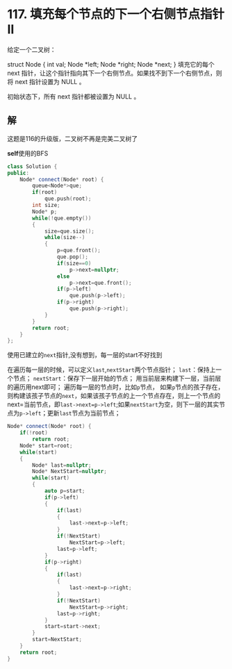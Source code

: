 # 117. 填充每个节点的下一个右侧节点指针 II

给定一个二叉树：

struct Node {
  int val;
  Node *left;
  Node *right;
  Node *next;
}
填充它的每个 next 指针，让这个指针指向其下一个右侧节点。如果找不到下一个右侧节点，则将 next 指针设置为 NULL 。

初始状态下，所有 next 指针都被设置为 NULL 。

## 解
这题是116的升级版，二叉树不再是完美二叉树了

**self**使用的BFS
```cpp
class Solution {
public:
    Node* connect(Node* root) {
        queue<Node*>que;
        if(root)
            que.push(root);
        int size;
        Node* p;
        while(!que.empty())
        {
            size=que.size();
            while(size--)
            {
                p=que.front();
                que.pop();
                if(size==0)
                    p->next=nullptr;
                else
                    p->next=que.front();
                if(p->left)
                    que.push(p->left);
                if(p->right)
                    que.push(p->right);
            }
        }
        return root;
    }
};
```

使用已建立的`next`指针,没有想到，每一层的start不好找到

在遍历每一层的时候，可以定义`last`,`nextStart`两个节点指针；
`last`：保持上一个节点；
`nextStart`：保存下一层开始的节点；
用当前层来构建下一层，当前层的遍历用next即可；
遍历每一层的节点时，比如`p`节点，
如果`p`节点的孩子存在，则构建该孩子节点的`next`，如果该孩子节点的上一个节点存在，则上一个节点的next=当前节点，即`last->next=p->left`;如果`nextStart`为空，则下一层的其实节点为`p->left`；更新`last`节点为当前节点；


```cpp
Node* connect(Node* root) {
    if(!root)
        return root;
    Node* start=root;
    while(start)
    {
        Node* last=nullptr;
        Node* NextStart=nullptr;
        while(start)
        {
            auto p=start;
            if(p->left)
            {
                if(last)
                {
                    last->next=p->left;
                }
                if(!NextStart)
                    NextStart=p->left;
                last=p->left;
            }
            if(p->right)
            {
                if(last)
                {
                    last->next=p->right;
                }
                if(!NextStart)
                    NextStart=p->right;
                last=p->right;
            }
            start=start->next;
        }
        start=NextStart;
    }
    return root;
}
```




















